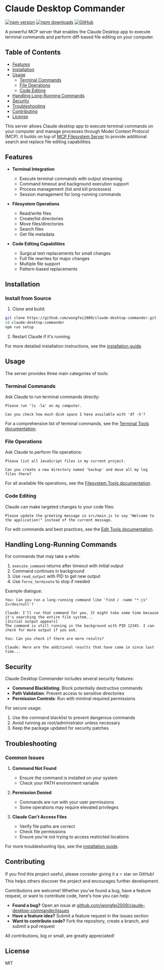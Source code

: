 # Claude Desktop Commander

[![npm version](https://img.shields.io/npm/v/@wongfei2009/claude-desktop-commander)](https://www.npmjs.com/package/@wongfei2009/claude-desktop-commander)
[![npm downloads](https://img.shields.io/npm/dw/@wongfei2009/claude-desktop-commander)](https://www.npmjs.com/package/@wongfei2009/claude-desktop-commander)
[![GitHub](https://img.shields.io/github/license/wongfei2009/claude-desktop-commander)](https://github.com/wongfei2009/claude-desktop-commander/blob/main/LICENSE)

A powerful MCP server that enables the Claude Desktop app to execute terminal commands and perform diff-based file editing on your computer.

## Table of Contents
- [Features](#features)
- [Installation](#installation)
- [Usage](#usage)
  - [Terminal Commands](#terminal-commands)
  - [File Operations](#file-operations)
  - [Code Editing](#code-editing)
- [Handling Long-Running Commands](#handling-long-running-commands)
- [Security](#security)
- [Troubleshooting](#troubleshooting)
- [Contributing](#contributing)
- [License](#license)

This server allows Claude desktop app to execute terminal commands on your computer and manage processes through Model Context Protocol (MCP). It builds on top of [MCP Filesystem Server](https://github.com/modelcontextprotocol/servers/tree/main/src/filesystem) to provide additional search and replace file editing capabilities.

## Features

- **Terminal Integration**
  - Execute terminal commands with output streaming
  - Command timeout and background execution support
  - Process management (list and kill processes)
  - Session management for long-running commands

- **Filesystem Operations**
  - Read/write files
  - Create/list directories
  - Move files/directories
  - Search files
  - Get file metadata

- **Code Editing Capabilities**
  - Surgical text replacements for small changes
  - Full file rewrites for major changes
  - Multiple file support
  - Pattern-based replacements

## Installation

### Install from Source
1. Clone and build:
```bash
git clone https://github.com/wongfei2009/claude-desktop-commander.git
cd claude-desktop-commander
npm run setup
```
2. Restart Claude if it's running.

For more detailed installation instructions, see the [installation guide](./docs/installation.md).

## Usage

The server provides three main categories of tools:

### Terminal Commands

Ask Claude to run terminal commands directly:

```
Please run 'ls -la' on my computer.
```

```
Can you check how much disk space I have available with 'df -h'?
```

For a comprehensive list of terminal commands, see the [Terminal Tools documentation](./docs/terminal-tools.md).

### File Operations

Ask Claude to perform file operations:

```
Please list all JavaScript files in my current project.
```

```
Can you create a new directory named 'backup' and move all my log files there?
```

For all available file operations, see the [Filesystem Tools documentation](./docs/filesystem-tools.md).

### Code Editing

Claude can make targeted changes to your code files:

```
Please update the greeting message in src/main.js to say "Welcome to the application!" instead of the current message.
```

For edit commands and best practices, see the [Edit Tools documentation](./docs/edit-tools.md).

## Handling Long-Running Commands

For commands that may take a while:

1. `execute_command` returns after timeout with initial output
2. Command continues in background
3. Use `read_output` with PID to get new output
4. Use `force_terminate` to stop if needed

Example dialogue:
```
You: Can you run a long-running command like 'find / -name "*.js" 2>/dev/null'?

Claude: I'll run that command for you. It might take some time because it's searching the entire file system...
[Initial output appears]
The command is still running in the background with PID 12345. I can check for more output if you ask.

You: Can you check if there are more results?

Claude: Here are the additional results that have come in since last time...
```

## Security

Claude Desktop Commander includes several security features:

- **Command Blacklisting**: Block potentially destructive commands
- **Path Validation**: Prevent access to sensitive directories
- **Permission Controls**: Run with minimal required permissions

For secure usage:
1. Use the command blacklist to prevent dangerous commands
2. Avoid running as root/administrator unless necessary
3. Keep the package updated for security patches

## Troubleshooting

### Common Issues

1. **Command Not Found**
   - Ensure the command is installed on your system
   - Check your PATH environment variable

2. **Permission Denied**
   - Commands are run with your user permissions
   - Some operations may require elevated privileges

3. **Claude Can't Access Files**
   - Verify file paths are correct
   - Check file permissions
   - Ensure you're not trying to access restricted locations

For more troubleshooting tips, see the [installation guide](./docs/installation.md#troubleshooting).

## Contributing

If you find this project useful, please consider giving it a ⭐ star on GitHub! This helps others discover the project and encourages further development.

Contributions are welcome! Whether you've found a bug, have a feature request, or want to contribute code, here's how you can help:

- **Found a bug?** Open an issue at [github.com/wongfei2009/claude-desktop-commander/issues](https://github.com/wongfei2009/claude-desktop-commander/issues)
- **Have a feature idea?** Submit a feature request in the issues section
- **Want to contribute code?** Fork the repository, create a branch, and submit a pull request

All contributions, big or small, are greatly appreciated!

## License

MIT